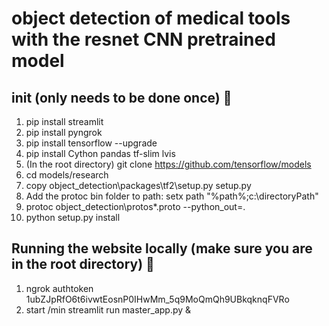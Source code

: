 # object detection of medical tools with the resnet CNN pretrained model
## init (only needs to be done once) :frog:
1. pip install streamlit
2. pip install pyngrok
3. pip install tensorflow --upgrade
4. pip install Cython pandas tf-slim lvis
5. (In the root directory) git clone https://github.com/tensorflow/models
6. cd models/research
6. copy object_detection\packages\tf2\setup.py setup.py
7. Add the protoc bin folder to path: setx path "%path%;c:\directoryPath"
8. protoc object_detection\protos\*.proto --python_out=.
9. python setup.py install

## Running the website locally (make sure you are in the root directory) :chicken:
1. ngrok authtoken 1ubZJpRfO6t6ivwtEosnP0IHwMm_5q9MoQmQh9UBkqknqFVRo
2. start /min streamlit run master_app.py &
